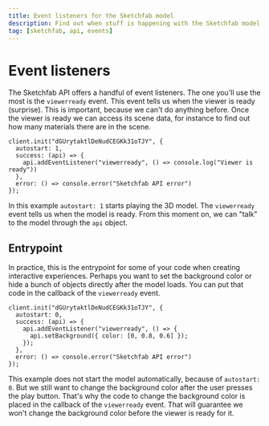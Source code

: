 ```yaml
---
title: Event listeners for the Sketchfab model
description: Find out when stuff is happening with the Sketchfab model with events
tag: [sketchfab, api, events]
---
```


<script setup>
import CodePenEmbed from '../../components/CodePenEmbed.vue'
</script>

# Event listeners

The Sketchfab API offers a handful of event listeners. The one you'll use the most is the `viewerready` event. This event tells us when the viewer is ready (surprise). This is important, because we can't do anything before. Once the viewer is ready we can access its scene data, for instance to find out how many materials there are in the scene.

```js{4}
client.init("dGUrytaktlDeNudCEGKk31oTJY", {
  autostart: 1,
  success: (api) => {
    api.addEventListener("viewerready", () => console.log("Viewer is ready"))
  },
  error: () => console.error("Sketchfab API error")
});
```

In this example `autostart: 1` starts playing the 3D model. The `viewerready` event tells us when the model is ready. From this moment on, we can "talk" to the model through the `api` object.


<CodePenEmbed id="mdQqVoV/e15ad74980cad88070b0ac4c2989c370" tab="js" />

## Entrypoint

In practice, this is the entrypoint for some of your code when creating interactive experiences. Perhaps you want to set the background color or hide a bunch of objects directly after the model loads. You can put that code in the callback of the `viewerready` event.

```js{5}
client.init("dGUrytaktlDeNudCEGKk31oTJY", {
  autostart: 0,
  success: (api) => {
    api.addEventListener("viewerready", () => {
      api.setBackground({ color: [0, 0.8, 0.6] });
    });
  },
  error: () => console.error("Sketchfab API error")
});
```

This example does not start the model automatically, because of `autostart: 0`. But we still want to change the background color after the user presses the play button. That's why the code to change the background color is placed in the callback of the `viewerready` event. That will guarantee we won't change the background color before the viewer is ready for it.

<CodePenEmbed id="ExObPMr/a3679a70f8d38a2c1b9f95fc30e0bc36" />
